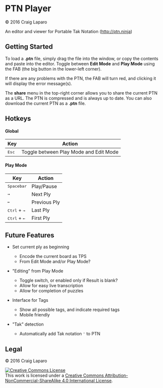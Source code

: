 # PTN Player
&copy; 2016 Craig Laparo

An editor and viewer for Portable Tak Notation (http://ptn.ninja)

## Getting Started
To load a **.ptn** file, simply drag the file into the window, or copy the contents and paste into the editor. Toggle between **Edit Mode** and **Play Mode** using the FAB (the big button in the lower-left corner).

If there are any problems with the PTN, the FAB will turn red, and clicking it will display the error message(s).

The **share** menu in the top-right corner allows you to share the current PTN as a URL. The PTN is compressed and is always up to date. You can also download the current PTN as a **.ptn** file.



## Hotkeys
#### Global
| Key                                 | Action                                 |
| ----------------------------------- | -------------------------------------- |
| <kbd>Esc</kbd>                      | Toggle between Play Mode and Edit Mode |

#### Play Mode
| Key                                 | Action                                 |
| ----------------------------------- | -------------------------------------- |
| <kbd>Spacebar</kbd>                 | Play/Pause                             |
| <kbd>&rarr;</kbd>                   | Next Ply                               |
| <kbd>&larr;</kbd>                   | Previous Ply                           |
| <kbd>Ctrl</kbd> + <kbd>&rarr;</kbd> | Last Ply                               |
| <kbd>Ctrl</kbd> + <kbd>&larr;</kbd> | First Ply                              |



## Future Features
- Set current ply as beginning
  - Encode the current board as TPS
  - From Edit Mode and/or Play Mode?


- "Editing" from Play Mode
  - Toggle switch, or enabled only if Result is blank?
  - Allow for easy live transcription
  - Allow for completion of puzzles


- Interface for Tags
  - Show all possible tags, and indicate required tags
  - Mobile friendly


- "Tak" detection
  - Automatically add Tak notation `'` to PTN


## Legal

&copy; 2016 Craig Laparo

<a rel="license" href="http://creativecommons.org/licenses/by-nc-sa/4.0/"><img alt="Creative Commons License" style="border-width:0" src="https://i.creativecommons.org/l/by-nc-sa/4.0/88x31.png" /></a><br />This work is licensed under a <a rel="license" href="http://creativecommons.org/licenses/by-nc-sa/4.0/">Creative Commons Attribution-NonCommercial-ShareAlike 4.0 International License</a>.
